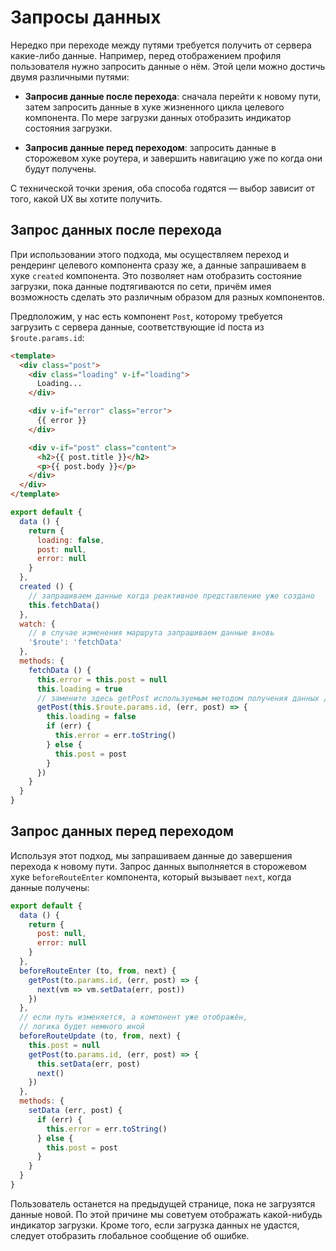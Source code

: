 # Запросы данных

Нередко при переходе между путями требуется получить от сервера какие-либо данные. Например, перед отображением профиля пользователя нужно запросить данные о нём. Этой цели можно достичь двумя различными путями:

- **Запросив данные после перехода**: сначала перейти к новому пути, затем запросить данные в хуке жизненного цикла целевого компонента. По мере загрузки данных отобразить индикатор состояния загрузки.

- **Запросив данные перед переходом**: запросить данные в сторожевом хуке роутера, и завершить навигацию уже по когда они будут получены.

С технической точки зрения, оба способа годятся — выбор зависит от того, какой UX вы хотите получить.

## Запрос данных после перехода

При использовании этого подхода, мы осуществляем переход и рендеринг целевого компонента сразу же, а данные запрашиваем в хуке `created` компонента. Это позволяет нам отобразить состояние загрузки, пока данные подтягиваются по сети, причём имея возможность сделать это различным образом для разных компонентов.

Предположим, у нас есть компонент `Post`, которому требуется загрузить с сервера данные, соответствующие id поста из `$route.params.id`:

``` html
<template>
  <div class="post">
    <div class="loading" v-if="loading">
      Loading...
    </div>

    <div v-if="error" class="error">
      {{ error }}
    </div>

    <div v-if="post" class="content">
      <h2>{{ post.title }}</h2>
      <p>{{ post.body }}</p>
    </div>
  </div>
</template>
```

``` js
export default {
  data () {
    return {
      loading: false,
      post: null,
      error: null
    }
  },
  created () {
    // запрашиваем данные когда реактивное представление уже создано
    this.fetchData()
  },
  watch: {
    // в случае изменения маршрута запрашиваем данные вновь
    '$route': 'fetchData'
  },
  methods: {
    fetchData () {
      this.error = this.post = null
      this.loading = true
      // замените здесь getPost используемым методом получения данных / доступа к API
      getPost(this.$route.params.id, (err, post) => {
        this.loading = false
        if (err) {
          this.error = err.toString()
        } else {
          this.post = post
        }
      })
    }
  }
}
```

## Запрос данных перед переходом

Используя этот подход, мы запрашиваем данные до завершения перехода к новому пути. Запрос данных выполняется в сторожевом хуке `beforeRouteEnter` компонента, который вызывает `next`, когда данные получены:

``` js
export default {
  data () {
    return {
      post: null,
      error: null
    }
  },
  beforeRouteEnter (to, from, next) {
    getPost(to.params.id, (err, post) => {
      next(vm => vm.setData(err, post))
    })
  },
  // если путь изменяется, а компонент уже отображён,
  // логика будет немного иной
  beforeRouteUpdate (to, from, next) {
    this.post = null
    getPost(to.params.id, (err, post) => {
      this.setData(err, post)
      next()
    })
  },
  methods: {
    setData (err, post) {
      if (err) {
        this.error = err.toString()
      } else {
        this.post = post
      }
    }
  }
}
```

Пользователь останется на предыдущей странице, пока не загрузятся данные новой. По этой причине мы советуем отображать какой-нибудь индикатор загрузки. Кроме того, если загрузка данных не удастся, следует отобразить глобальное сообщение об ошибке.
